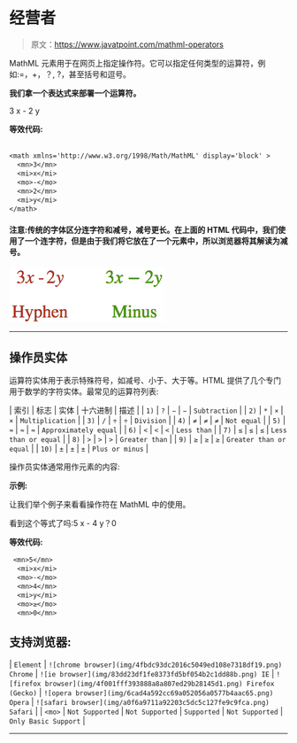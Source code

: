 # 经营者

> 原文：<https://www.javatpoint.com/mathml-operators>

MathML <mo>元素用于在网页上指定操作符。它可以指定任何类型的运算符，例如:=，+，？, ?，甚至括号和逗号。</mo>

**我们拿一个表达式来部署一个运算符。**

3 x - 2 y

**等效代码:**

```

<math xmlns='http://www.w3.org/1998/Math/MathML' display='block' >
  <mn>3</mn>
  <mi>x</mi>
  <mo>-</mo>
  <mn>2</mn>
  <mi>y</mi>
</math>

```

#### 注意:传统的字体区分连字符和减号，减号更长。在上面的 HTML 代码中，我们使用了一个连字符，但是由于我们将它放在了一个<mo>元素中，所以浏览器将其解读为减号。</mo>

![Mathml Operators 1](img/5233f95dae404e7398a65f1cc3357b47.png)

* * *

## 操作员实体

运算符实体用于表示特殊符号，如减号、小于、大于等。HTML 提供了几个专门用于数学的字符实体。最常见的运算符列表:

| 索引 | 标志 | 实体 | 十六进制 | 描述 |
| `1)` | `?` | `−` | `−` | `Subtraction` |
| `2)` | `*` | `×` | `×` | `Multiplication` |
| `3)` | `/` | `÷` | `÷` | `Division` |
| `4)` | `≠` | `≠` | `≠` | `Not equal` |
| `5)` | `≈` | `≈` | `≈` | `Approximately equal` |
| `6)` | `<` | `<` | `<` | `Less than` |
| `7)` | `≤` | `≤` | `≤` | `Less than or equal` |
| `8)` | `>` | `>` | `>` | `Greater than` |
| `9)` | `≥` | `≥` | `≥` | `Greater than or equal` |
| `10)` | `±` | `±` | `±` | `Plus or minus` |

操作员实体通常用作<mo>元素的内容:</mo>

**示例:**

让我们举个例子来看看操作符在 MathML 中的使用。

看到这个等式了吗:5 x - 4 y？0

**等效代码:**

```
 <mn>5</mn>
  <mi>x</mi>
  <mo>-</mo>
  <mn>4</mn>
  <mi>y</mi>
  <mo>≥</mo>
  <mn>0</mn> 

```

## 支持浏览器:

| `Element` | `![chrome browser](img/4fbdc93dc2016c5049ed108e7318df19.png) Chrome` | `![ie browser](img/83dd23df1fe8373fd5bf054b2c1dd88b.png) IE` | `![firefox browser](img/4f001fff393888a8a807ed29b28145d1.png) Firefox (Gecko)` | `![opera browser](img/6cad4a592cc69a052056a0577b4aac65.png) Opera` | `![safari browser](img/a0f6a9711a92203c5dc5c127fe9c9fca.png) Safari` |
| `<mo>` | `Not Supported` | `Not Supported` | `Supported` | `Not Supported` | `Only Basic Support` |

* * *